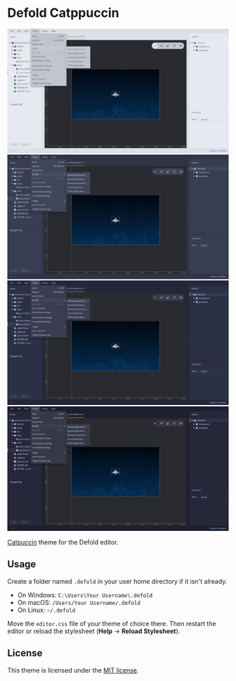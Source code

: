 # Defold Catppuccin

<p align="center">
  <img src="docs/media/latte_screenshot.png" alt="Latte screenshot">
  <img src="docs/media/frappe_screenshot.png" alt="Frappe screenshot">
  <img src="docs/media/macchiato_screenshot.png" alt="Macchiato screenshot">
  <img src="docs/media/mocha_screenshot.png" alt="Mocha screenshot">
</p>

[Catpuccin](https://github.com/catppuccin) theme for the Defold editor.

## Usage

Create a folder named `.defold` in your user home directory if it isn't already.

- On Windows: `C:\Users\Your Username\.defold`
- On macOS: `/Users/Your Username/.defold`
- On Linux: `~/.defold`

Move the `editor.css` file of your theme of choice there. Then restart the editor or
reload the stylesheet (**Help** → **Reload Stylesheet**).

## License

This theme is licensed under the [MIT license](LICENSE).
